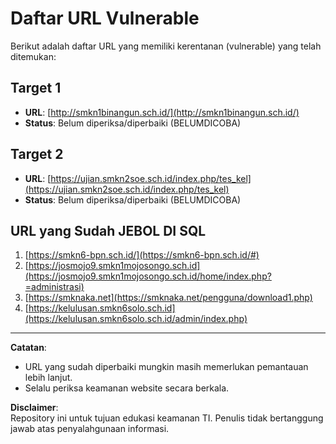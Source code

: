 # Daftar URL Vulnerable

Berikut adalah daftar URL yang memiliki kerentanan (vulnerable) yang telah ditemukan:

## Target 1
- **URL**: [http://smkn1binangun.sch.id/](http://smkn1binangun.sch.id/)  
- **Status**: Belum diperiksa/diperbaiki (BELUMDICOBA) 

## Target 2
- **URL**: [https://ujian.smkn2soe.sch.id/index.php/tes_kel](https://ujian.smkn2soe.sch.id/index.php/tes_kel)  
- **Status**: Belum diperiksa/diperbaiki (BELUMDICOBA)

## URL yang Sudah JEBOL DI SQL
1. [https://smkn6-bpn.sch.id/](https://smkn6-bpn.sch.id/#)  
2. [https://josmojo9.smkn1mojosongo.sch.id](https://josmojo9.smkn1mojosongo.sch.id/home/index.php?=administrasi)  
3. [https://smknaka.net](https://smknaka.net/pengguna/download1.php)  
4. [https://kelulusan.smkn6solo.sch.id](https://kelulusan.smkn6solo.sch.id/admin/index.php)  

---

**Catatan**:  
- URL yang sudah diperbaiki mungkin masih memerlukan pemantauan lebih lanjut.  
- Selalu periksa keamanan website secara berkala.  

**Disclaimer**:  
Repository ini untuk tujuan edukasi keamanan TI. Penulis tidak bertanggung jawab atas penyalahgunaan informasi.  